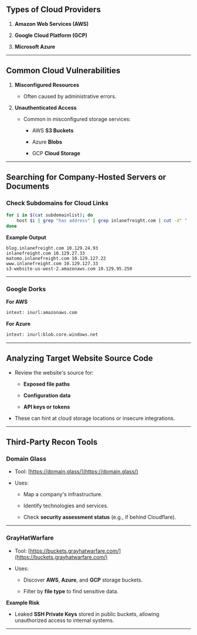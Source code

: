 
## **Types of Cloud Providers**

1. **Amazon Web Services (AWS)**
    
2. **Google Cloud Platform (GCP)**
    
3. **Microsoft Azure**
    

---

## **Common Cloud Vulnerabilities**

1. **Misconfigured Resources**
    
    - Often caused by administrative errors.
        
2. **Unauthenticated Access**
    
    - Common in misconfigured storage services:
        
        - AWS **S3 Buckets**
            
        - Azure **Blobs**
            
        - GCP **Cloud Storage**
            

---

## **Searching for Company-Hosted Servers or Documents**

### **Check Subdomains for Cloud Links**

```bash
for i in $(cat subdomainlist); do 
    host $i | grep "has address" | grep inlanefreight.com | cut -d" " -f1,4
done
```

**Example Output**

```
blog.inlanefreight.com 10.129.24.93
inlanefreight.com 10.129.27.33
matomo.inlanefreight.com 10.129.127.22
www.inlanefreight.com 10.129.127.33
s3-website-us-west-2.amazonaws.com 10.129.95.250
```

---

### **Google Dorks**

**For AWS**

```bash
intext: inurl:amazonaws.com
```

**For Azure**

```bash
intext: inurl:blob.core.windows.net
```

---

## **Analyzing Target Website Source Code**

- Review the website's source for:
    
    - **Exposed file paths**
        
    - **Configuration data**
        
    - **API keys or tokens**
        
- These can hint at cloud storage locations or insecure integrations.
    

---

## **Third-Party Recon Tools**

### **Domain Glass**

- Tool: [https://domain.glass/](https://domain.glass/)
    
- Uses:
    
    - Map a company's infrastructure.
        
    - Identify technologies and services.
        
    - Check **security assessment status** (e.g., if behind Cloudflare).
        

---

### **GrayHatWarfare**

- Tool: [https://buckets.grayhatwarfare.com/](https://buckets.grayhatwarfare.com/)
    
- Uses:
    
    - Discover **AWS**, **Azure**, and **GCP** storage buckets.
        
    - Filter by **file type** to find sensitive data.
        

**Example Risk**

- Leaked **SSH Private Keys** stored in public buckets, allowing unauthorized access to internal systems.
    

---